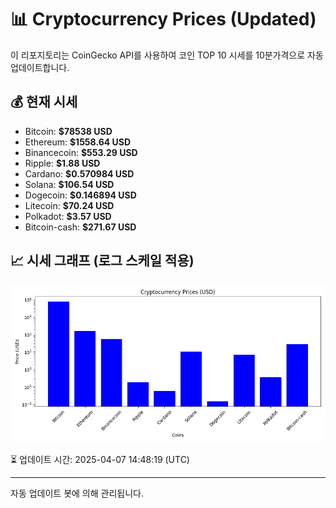 
# 📊 Cryptocurrency Prices (Updated)

이 리포지토리는 CoinGecko API를 사용하여 코인 TOP 10 시세를 10분가격으로 자동 업데이트합니다.

## 💰 현재 시세
- Bitcoin: **$78538 USD**
- Ethereum: **$1558.64 USD**
- Binancecoin: **$553.29 USD**
- Ripple: **$1.88 USD**
- Cardano: **$0.570984 USD**
- Solana: **$106.54 USD**
- Dogecoin: **$0.146894 USD**
- Litecoin: **$70.24 USD**
- Polkadot: **$3.57 USD**
- Bitcoin-cash: **$271.67 USD**

## 📈 시세 그래프 (로그 스케일 적용)
![Crypto Prices](crypto_prices.png)

⏳ 업데이트 시간: 2025-04-07 14:48:19 (UTC)

---
자동 업데이트 봇에 의해 관리됩니다.
